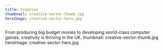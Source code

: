 ```yaml
---
title: Creative
thumbnail: creative-sector-thumb.jpg
heroImage: creative-sector-hero.jpg
---
```


From producing big budget movies to developing world-class computer games, creativity is thriving in the UK.
thumbnail: creative-sector-thumb.jpg
heroImage: creative-sector-hero.jpg
